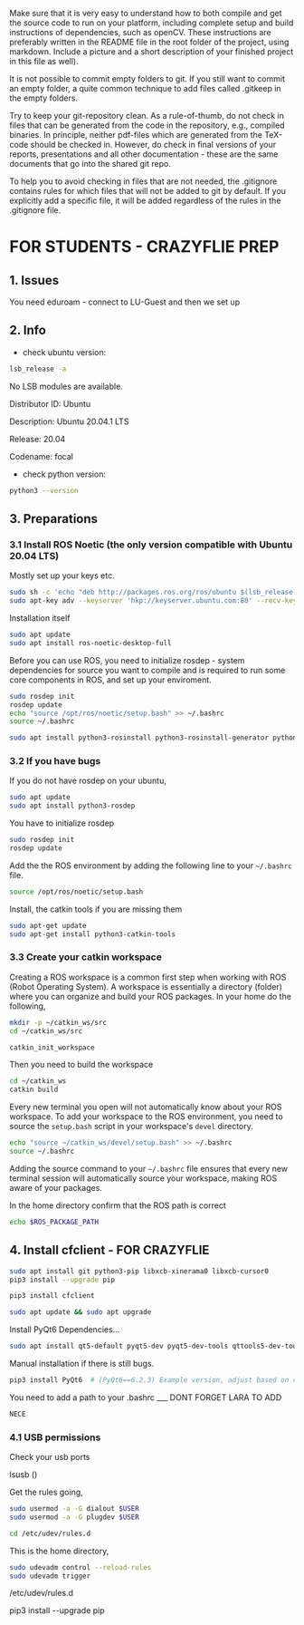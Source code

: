 Make sure that it is very easy to understand how to both compile and get the source code to run on your platform, including complete setup and build instructions of dependencies, such as openCV. These instructions are preferably written in the README file in the root folder of the project, using markdown. Include a picture and a short description of your finished project in this file as well).

It is not possible to commit empty folders to git. If you still want to commit an empty folder, a quite common technique to add files called .gitkeep in the empty folders.

Try to keep your git-repository clean. As a rule-of-thumb, do not check in files that can be generated from the code in the repository, e.g., compiled binaries. In principle, neither pdf-files which are generated from the TeX-code should be checked in. However, do check in final versions of your reports, presentations and all other documentation - these are the same documents that go into the shared git repo.

To help you to avoid checking in files that are not needed, the .gitignore contains rules for which files that will not be added to git by default. If you explicitly add a specific file, it will be added regardless of the rules in the .gitignore file.

# FOR STUDENTS - CRAZYFLIE PREP

## 1. Issues

You need eduroam - connect to LU-Guest and then we set up  

## 2. Info

- check ubuntu version:

```bash
lsb_release -a
```
No LSB modules are available.

Distributor ID: Ubuntu

Description:    Ubuntu 20.04.1 LTS

Release:        20.04

Codename:       focal

- check python version:

```bash
python3 --version
```

## 3. Preparations

### 3.1 Install ROS Noetic (the only version compatible with Ubuntu 20.04 LTS)

Mostly set up your keys etc.
```bash
sudo sh -c 'echo "deb http://packages.ros.org/ros/ubuntu $(lsb_release -sc) main" > /etc/apt/sources.list.d/ros-latest.list'
sudo apt-key adv --keyserver 'hkp://keyserver.ubuntu.com:80' --recv-key C1CF6E31E6BADE8868B172B4F42ED6FBAB17C654
```
Installation itself
```bash
sudo apt update
sudo apt install ros-noetic-desktop-full
```

Before you can use ROS, you need to initialize rosdep - system dependencies for source you want to compile and is required to run some core components in ROS, and set up your enviroment.
```bash
sudo rosdep init
rosdep update
echo "source /opt/ros/noetic/setup.bash" >> ~/.bashrc
source ~/.bashrc
```

```bash
sudo apt install python3-rosinstall python3-rosinstall-generator python3-wstool build-essential
```

### 3.2 If you have bugs

If you do not have rosdep on your ubuntu,

```bash
sudo apt update
sudo apt install python3-rosdep
```
 
You have to initialize rosdep

```bash
sudo rosdep init
rosdep update
```

Add the the ROS environment by adding the following line to your `~/.bashrc` file.

```bash
source /opt/ros/noetic/setup.bash
```

Install, the catkin tools if you are missing them

```bash
sudo apt-get update
sudo apt-get install python3-catkin-tools
```

### 3.3 Create your catkin workspace

Creating a ROS workspace is a common first step when working with ROS (Robot Operating System). A workspace is essentially a directory (folder) where you can organize and build your ROS packages. In your home do the following,

```bash
mkdir -p ~/catkin_ws/src
cd ~/catkin_ws/src
```

```bash
catkin_init_workspace
```

Then you need to build the workspace

```bash
cd ~/catkin_ws
catkin build
```

Every new terminal you open will not automatically know about your ROS workspace. To add your workspace to the ROS environment, you need to source the `setup.bash` script in your workspace's `devel` directory.


```bash
echo "source ~/catkin_ws/devel/setup.bash" >> ~/.bashrc
source ~/.bashrc
```

Adding the source command to your `~/.bashrc` file ensures that every new terminal session will automatically source your workspace, making ROS aware of your packages.

In the home directory confirm that the ROS path is correct

```bash
echo $ROS_PACKAGE_PATH
```

## 4. Install cfclient - FOR CRAZYFLIE

```bash
sudo apt install git python3-pip libxcb-xinerama0 libxcb-cursor0
pip3 install --upgrade pip
```

```bash
pip3 install cfclient
```

```bash
sudo apt update && sudo apt upgrade
```

Install PyQt6 Dependencies...

```bash
sudo apt install qt5-default pyqt5-dev pyqt5-dev-tools qttools5-dev-tools
```

Manual installation if there is still bugs.

```bash
pip3 install PyQt6  # (PyQt6==6.2.3) Example version, adjust based on compatibility
```

You need to add a path to your .bashrc   ___ DONT FORGET LARA TO ADD


```bash
NECE
```

### 4.1 USB permissions 


Check your usb ports

lsusb  ()

Get the rules going,

```bash
sudo usermod -a -G dialout $USER
sudo usermod -a -G plugdev $USER
```

```bash
cd /etc/udev/rules.d
```



This is the home directory,

```bash
sudo udevadm control --reload-rules
sudo udevadm trigger
```


/etc/udev/rules.d


 pip3 install --upgrade pip

